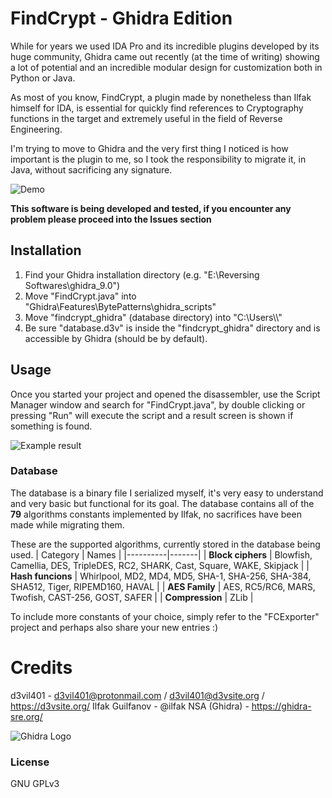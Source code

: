 # FindCrypt - Ghidra Edition

While for years we used IDA Pro and its incredible plugins developed by its huge community, Ghidra came out recently (at the time of writing) showing a lot of potential and an incredible modular design for customization both in Python or Java.

As most of you know, FindCrypt, a plugin made by nonetheless than Ilfak himself for IDA, is essential for quickly find references to Cryptography functions in the target and extremely useful in the field of Reverse Engineering.

I'm trying to move to Ghidra and the very first thing I noticed is how important is the plugin to me, so I took the responsibility to migrate it, in Java, without sacrificing any signature.

![Demo](https://puu.sh/D8HVe/f75ea40074.gif)

**This software is being developed and tested, if you encounter any problem please proceed into the Issues section**

## Installation

1. Find your Ghidra installation directory (e.g. "E:\Reversing Softwares\ghidra_9.0")
2. Move "FindCrypt.java" into "Ghidra\Features\BytePatterns\ghidra_scripts"
3. Move "findcrypt_ghidra" (database directory) into "C:\Users\\<your user>\\"
4. Be sure "database.d3v" is inside the "findcrypt_ghidra" directory and is accessible by Ghidra (should be by default).

## Usage

Once you started your project and opened the disassembler, use the Script Manager window and search for "FindCrypt.java",
by double clicking or pressing "Run" will execute the script and a result screen is shown if something is found.

![Example result](https://puu.sh/D8HKE/ccd8a3c479.png)

### Database

The database is a binary file I serialized myself, it's very easy to understand and very basic but functional for its goal.
The database contains all of the **79** algorithms constants implemented by Ilfak, no sacrifices have been made while migrating them.

These are the supported algorithms, currently stored in the database being used.
| Category | Names |
|----------|-------|
| **Block ciphers** | Blowfish, Camellia, DES, TripleDES, RC2, SHARK, Cast, Square, WAKE, Skipjack |
| **Hash funcions** | Whirlpool, MD2, MD4, MD5, SHA-1, SHA-256, SHA-384, SHA512, Tiger, RIPEMD160, HAVAL |
| **AES Family** | AES, RC5/RC6, MARS, Twofish, CAST-256, GOST, SAFER |
| **Compression** | ZLib |

To include more constants of your choice, simply refer to the "FCExporter" project and perhaps also share your new entries :)

# Credits
d3vil401 - d3vil401@protonmail.com / d3vil401@d3vsite.org / https://d3vsite.org/ 
Ilfak Guilfanov - @ilfak
NSA (Ghidra) - https://ghidra-sre.org/

![Ghidra Logo](https://media.defense.gov/2019/Mar/05/2002096238/400/400/0/190503-D-IM742-3002.PNG)

### License

GNU GPLv3